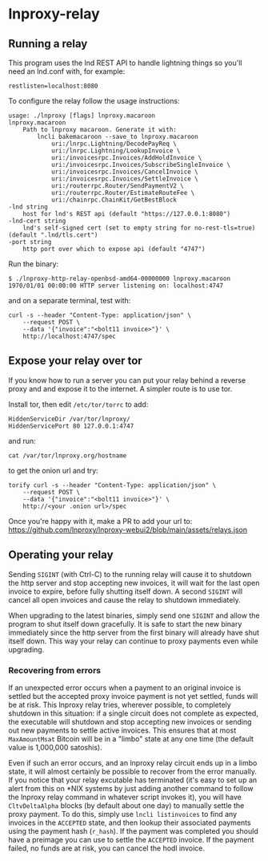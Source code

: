 # lnproxy-relay

## Running a relay

This program uses the lnd REST API to handle lightning things so you'll need an lnd.conf with,
for example:

	restlisten=localhost:8080

To configure the relay follow the usage instructions:

	usage: ./lnproxy [flags] lnproxy.macaroon
	lnproxy.macaroon
		Path to lnproxy macaroon. Generate it with:
			lncli bakemacaroon --save_to lnproxy.macaroon
				uri:/lnrpc.Lightning/DecodePayReq \
				uri:/lnrpc.Lightning/LookupInvoice \
				uri:/invoicesrpc.Invoices/AddHoldInvoice \
				uri:/invoicesrpc.Invoices/SubscribeSingleInvoice \
				uri:/invoicesrpc.Invoices/CancelInvoice \
				uri:/invoicesrpc.Invoices/SettleInvoice \
				uri:/routerrpc.Router/SendPaymentV2 \
				uri:/routerrpc.Router/EstimateRouteFee \
				uri:/chainrpc.ChainKit/GetBestBlock
	-lnd string
		host for lnd's REST api (default "https://127.0.0.1:8080")
	-lnd-cert string
		lnd's self-signed cert (set to empty string for no-rest-tls=true) (default ".lnd/tls.cert")
	-port string
		http port over which to expose api (default "4747")

Run the binary:

	$ ./lnproxy-http-relay-openbsd-amd64-00000000 lnproxy.macaroon
	1970/01/01 00:00:00 HTTP server listening on: localhost:4747

and on a separate terminal, test with:

	curl -s --header "Content-Type: application/json" \
		--request POST \
		--data '{"invoice":"<bolt11 invoice>"}' \
		http://localhost:4747/spec

## Expose your relay over tor

If you know how to run a server you can put your relay behind a reverse proxy and and expose it to the internet.
A simpler route is to use tor.

Install tor, then edit `/etc/tor/torrc` to add:

	HiddenServiceDir /var/tor/lnproxy/
	HiddenServicePort 80 127.0.0.1:4747

and run:

	cat /var/tor/lnproxy.org/hostname

to get the onion url and try:

	torify curl -s --header "Content-Type: application/json" \
		--request POST \
		--data '{"invoice":"<bolt11 invoice>"}' \
		http://<your .onion url>/spec

Once you're happy with it, make a PR to add your url to: https://github.com/lnproxy/lnproxy-webui2/blob/main/assets/relays.json

## Operating your relay

Sending `SIGINT` (with Ctrl-C) to the running relay will cause it to shutdown the http server
and stop accepting new invoices, it will wait for the last open invoice to expire, before fully shutting itself down.
A second `SIGINT` will cancel all open invoices and cause the relay to shutdown immediately.

When upgrading to the latest binaries, simply send one `SIGINT`
and allow the program to shut itself down gracefully.
It is safe to start the new binary immediately since the http server
from the first binary will already have shut itself down.
This way your relay can continue to proxy payments even while upgrading.

### Recovering from errors

If an unexpected error occurs when a payment to an original invoice is settled
but the accepted proxy invoice payment is not yet settled,
funds will be at risk.
This lnproxy relay tries, wherever possible, to completely shutdown in this situation:
if a single circuit does not complete as expected, the executable will
shutdown and stop accepting new invoices or sending out new payments to settle
active invoices.
This ensures that at most `MaxAmountMsat` Bitcoin will be in a "limbo" state
at any one time (the default value is 1,000,000 satoshis).

Even if such an error occurs, and an lnproxy relay circuit ends up in a limbo state,
it will almost certainly be possible to recover from the error manually.
If you notice that your relay excutable has terminated
(it's easy to set up an alert from this on *NIX systems by just adding
another command to follow the lnproxy relay command in whatever script invokes it),
you will have `CltvDeltaAlpha` blocks (by default about one day) to
manually settle the proxy payment.
To do this, simply use `lncli listinvoices` to find any invoices in the `ACCEPTED` state,
and then lookup their associated payments using the payment hash (`r_hash`).
If the payment was completed you should have a preimage you can use to
settle the `ACCEPTED` invoice.  If the payment failed, no funds are at risk,
you can cancel the hodl invoice.
